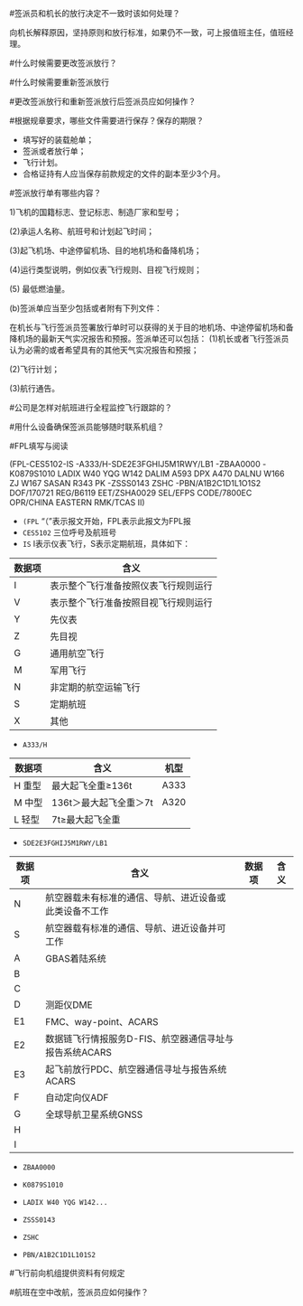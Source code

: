 #签派员和机长的放行决定不一致时该如何处理？

向机长解释原因，坚持原则和放行标准，如果仍不一致，可上报值班主任，值班经理。

#什么时候需要更改签派放行？

#什么时候需要重新签派放行

#更改签派放行和重新签派放行后签派员应如何操作？

#根据规章要求，哪些文件需要进行保存？保存的期限？

- 填写好的装载舱单；
- 签派或者放行单；
- 飞行计划。
- 合格证持有人应当保存前款规定的文件的副本至少3个月。

#签派放行单有哪些内容？

1)飞机的国籍标志、登记标志、制造厂家和型号；

(2)承运人名称、航班号和计划起飞时间；

(3)起飞机场、中途停留机场、目的地机场和备降机场；

(4)运行类型说明，例如仪表飞行规则、目视飞行规则；

(5) 最低燃油量。

(b)签派单应当至少包括或者附有下列文件：

在机长与飞行签派员签署放行单时可以获得的关于目的地机场、中途停留机场和备降机场的最新天气实况报告和预报。签派单还可以包括：
(1)机长或者飞行签派员认为必需的或者希望具有的其他天气实况报告和预报；

(2)飞行计划；

(3)航行通告。

#公司是怎样对航班进行全程监控飞行跟踪的？

#用什么设备确保签派员能够随时联系机组？

#FPL填写与阅读

(FPL-CES5102-IS
-A333/H-SDE2E3FGHIJ5M1RWY/LB1
-ZBAA0000
-K0879S1010 LADIX W40 YQG W142 DALIM A593 DPX A470 DALNU W166
 ZJ W167 SASAN R343 PK
-ZSSS0143 ZSHC
-PBN/A1B2C1D1L1O1S2 DOF/170721 REG/B6119
 EET/ZSHA0029
 SEL/EFPS CODE/7800EC OPR/CHINA EASTERN
 RMK/TCAS II)
 
*  `(FPL` “（”表示报文开始，FPL表示此报文为FPL报
* `CES5102` 三位呼号及航班号
*  `IS` I表示仪表飞行，S表示定期航班，具体如下：
 
| 数据项  | 含义                 |
| ---- | ------------------ |
| I    | 表示整个飞行准备按照仪表飞行规则运行 |
| V    | 表示整个飞行准备按照目视飞行规则运行 |
| Y    | 先仪表                   |
| Z    | 先目视                   |
| G    | 通用航空飞行             |
| M    | 军用飞行               |
| N    | 非定期的航空运输飞行         |
| S    | 定期航班               |
| X    | 其他                 |

* `A333/H` 

|数据项|含义|机型|
|----|----|----|
|H 重型|最大起飞全重≥136t |A333 |
|M 中型|136t＞最大起飞全重＞7t|A320|
|L 轻型|7t≥最大起飞全重||

* `SDE2E3FGHIJ5M1RWY/LB1`

| 数据项  | 含义                 |数据项|含义|
| ---- | ------------------ |---|---|
| N    | 航空器载未有标准的通信、导航、进近设备或此类设备不工作 |||
| S    | 航空器载有标准的通信、导航、进近设备并可工作 |||
| A    | GBAS着陆系统    ||               |
| B    |       ||             |
| C    |         ||    |
| D    | 测距仪DME          ||   |
| E1    | FMC、way-point、ACARS        |||
| E2    | 数据链飞行情报服务D-FIS、航空器通信寻址与报告系统ACARS           ||   |
| E3    | 起飞前放行PDC、航空器通信寻址与报告系统ACARS             ||    |
|F|自动定向仪ADF|||
|G|全球导航卫星系统GNSS|||
|H||||
|I||||

* `ZBAA0000`

* `K0879S1010`

* `LADIX W40 YQG W142...`

* `ZSSS0143`

* `ZSHC`

* `PBN/A1B2C1D1L101S2`

 



#飞行前向机组提供资料有何规定

#航班在空中改航，签派员应如何操作？
